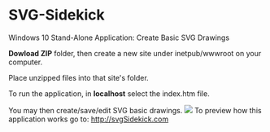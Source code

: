 # SVG-Sidekick
Windows 10 Stand-Alone Application: Create Basic SVG Drawings

**Dowload ZIP** folder, then create a new site under inetpub/wwwroot on your computer.

Place unzipped files into that site's folder.

To run the application, in **localhost** select the index.htm file. 

You may then create/save/edit SVG basic drawings.
![](http://svgsidekick.com/Images/intro.png)
To preview how this application works go to: http://svgSidekick.com
